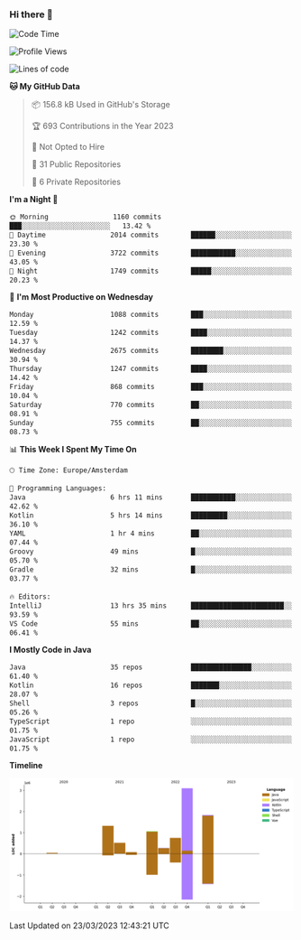 ### Hi there 👋


<!--START_SECTION:waka-->
![Code Time](http://img.shields.io/badge/Code%20Time-3%2C100%20hrs%2033%20mins-blue)

![Profile Views](http://img.shields.io/badge/Profile%20Views-1-blue)

![Lines of code](https://img.shields.io/badge/From%20Hello%20World%20I%27ve%20Written-8.9%20million%20lines%20of%20code-blue)

**🐱 My GitHub Data** 

> 📦 156.8 kB Used in GitHub's Storage 
 > 
> 🏆 693 Contributions in the Year 2023
 > 
> 🚫 Not Opted to Hire
 > 
> 📜 31 Public Repositories 
 > 
> 🔑 6 Private Repositories 
 > 
**I'm a Night 🦉** 

```text
🌞 Morning                1160 commits        ███░░░░░░░░░░░░░░░░░░░░░░   13.42 % 
🌆 Daytime                2014 commits        ██████░░░░░░░░░░░░░░░░░░░   23.30 % 
🌃 Evening                3722 commits        ███████████░░░░░░░░░░░░░░   43.05 % 
🌙 Night                  1749 commits        █████░░░░░░░░░░░░░░░░░░░░   20.23 % 
```
📅 **I'm Most Productive on Wednesday** 

```text
Monday                   1088 commits        ███░░░░░░░░░░░░░░░░░░░░░░   12.59 % 
Tuesday                  1242 commits        ████░░░░░░░░░░░░░░░░░░░░░   14.37 % 
Wednesday                2675 commits        ████████░░░░░░░░░░░░░░░░░   30.94 % 
Thursday                 1247 commits        ████░░░░░░░░░░░░░░░░░░░░░   14.42 % 
Friday                   868 commits         ███░░░░░░░░░░░░░░░░░░░░░░   10.04 % 
Saturday                 770 commits         ██░░░░░░░░░░░░░░░░░░░░░░░   08.91 % 
Sunday                   755 commits         ██░░░░░░░░░░░░░░░░░░░░░░░   08.73 % 
```


📊 **This Week I Spent My Time On** 

```text
🕑︎ Time Zone: Europe/Amsterdam

💬 Programming Languages: 
Java                     6 hrs 11 mins       ███████████░░░░░░░░░░░░░░   42.62 % 
Kotlin                   5 hrs 14 mins       █████████░░░░░░░░░░░░░░░░   36.10 % 
YAML                     1 hr 4 mins         ██░░░░░░░░░░░░░░░░░░░░░░░   07.44 % 
Groovy                   49 mins             █░░░░░░░░░░░░░░░░░░░░░░░░   05.70 % 
Gradle                   32 mins             █░░░░░░░░░░░░░░░░░░░░░░░░   03.77 % 

🔥 Editors: 
IntelliJ                 13 hrs 35 mins      ███████████████████████░░   93.59 % 
VS Code                  55 mins             ██░░░░░░░░░░░░░░░░░░░░░░░   06.41 % 
```

**I Mostly Code in Java** 

```text
Java                     35 repos            ███████████████░░░░░░░░░░   61.40 % 
Kotlin                   16 repos            ███████░░░░░░░░░░░░░░░░░░   28.07 % 
Shell                    3 repos             █░░░░░░░░░░░░░░░░░░░░░░░░   05.26 % 
TypeScript               1 repo              ░░░░░░░░░░░░░░░░░░░░░░░░░   01.75 % 
JavaScript               1 repo              ░░░░░░░░░░░░░░░░░░░░░░░░░   01.75 % 
```



**Timeline**

![Lines of Code chart](https://raw.githubusercontent.com/powercasgamer/powercasgamer/master/assets/bar_graph.png)


 Last Updated on 23/03/2023 12:43:21 UTC
<!--END_SECTION:waka-->
